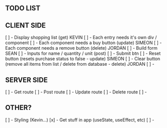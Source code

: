 ## TODO LIST

## CLIENT SIDE
[ ] - Display shopping list (get) KEVIN
    [ ] - Each entry needs it's own div / component
        [ ] - Each component needs a buy button (update) SIMEON
        [ ] - Each component needs a remove button (delete) JORDAN
[ ] - Build form SEAN
    [ ] - Inputs for name / quantity / unit (post)
    [ ] - Submit btn
[ ] - Reset button (resets purchase status to false - update) SIMEON
[ ] - Clear button (remove all items from list / delete from database - delete) JORDAN
[ ] - 

## SERVER SIDE
[ ] - Get route
[ ] - Post route
[ ] - Update route 
[ ] - Delete route
[ ] - 

## OTHER?
[ ] - Styling (Kevin...)
[x] - Get stuff in app (useState, useEffect, etc)
[ ] - 
